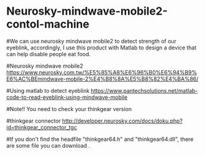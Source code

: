 # Neurosky-mindwave-mobile2-contol-machine


#We can use neurosky mindwave mobile2 to detect strength of our eyeblink, accordingly, I use this product with Matlab to design a device that can help disable people eat food.


#Neurosky mindwave mobile2  https://www.neurosky.com.tw/%E5%85%A8%E6%96%B0%E6%94%B9%E6%AC%BEmindwave-mobile-2%E4%B8%8A%E5%B8%82%E4%BA%86/


#Using matlab to detect eyeblink https://www.pantechsolutions.net/matlab-code-to-read-eyeblink-using-mindwave-mobile


#Note!! You need to check your thinkgear version


#thinkgear connector http://developer.neurosky.com/docs/doku.php?id=thinkgear_connector_tgc 


#If you don't find the headfile "thinkgear64.h" and "thinkgear64.dll", there are some file you can download .
